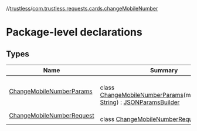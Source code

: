 //[trustless](../../index.md)/[com.trustless.requests.cards.changeMobileNumber](index.md)

# Package-level declarations

## Types

| Name | Summary |
|---|---|
| [ChangeMobileNumberParams](-change-mobile-number-params/index.md) | <br>class [ChangeMobileNumberParams](-change-mobile-number-params/index.md)(mobileNumber: [String](https://kotlinlang.org/api/latest/jvm/stdlib/kotlin/-string/index.html)) : [JSONParamsBuilder](../com.trustless.params/-j-s-o-n-params-builder/index.md) |
| [ChangeMobileNumberRequest](-change-mobile-number-request/index.md) | <br>class [ChangeMobileNumberRequest](-change-mobile-number-request/index.md) |
